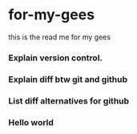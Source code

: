 # for-my-gees

this is the read me for my gees

### Explain version control.


### Explain diff btw git and github


### List diff alternatives for github

### Hello world